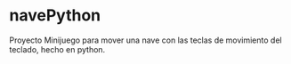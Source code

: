 # navePython
Proyecto Minijuego para mover una nave con las teclas de movimiento del teclado, hecho en python.
